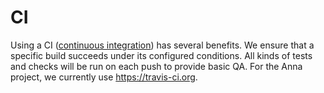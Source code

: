# CI
Using a CI ([continuous
integration](https://en.wikipedia.org/wiki/Continuous_integration)) has several
benefits. We ensure that a specific build succeeds under its configured
conditions. All kinds of tests and checks will be run on each push to provide
basic QA. For the Anna project, we currently use https://travis-ci.org.
